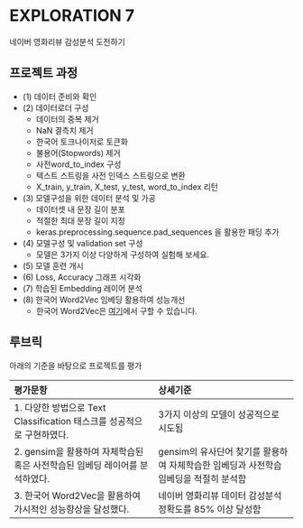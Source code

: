 # EXPLORATION 7
네이버 영화리뷰 감성분석 도전하기


## 프로젝트 과정

- (1) 데이터 준비와 확인
- (2) 데이터로더 구성
  - 데이터의 중복 제거
  - NaN 결측치 제거
  - 한국어 토크나이저로 토큰화
  - 불용어(Stopwords) 제거
  - 사전word_to_index 구성
  - 텍스트 스트링을 사전 인덱스 스트링으로 변환
  - X_train, y_train, X_test, y_test, word_to_index 리턴
- (3) 모델구성을 위한 데이터 분석 및 가공
  - 데이터셋 내 문장 길이 분포
  - 적절한 최대 문장 길이 지정
  - keras.preprocessing.sequence.pad_sequences 을 활용한 패딩 추가
- (4) 모델구성 및 validation set 구성
  - 모델은 3가지 이상 다양하게 구성하여 실험해 보세요.
- (5) 모델 훈련 개시
- (6) Loss, Accuracy 그래프 시각화
- (7) 학습된 Embedding 레이어 분석
- (8) 한국어 Word2Vec 임베딩 활용하여 성능개선
  - 한국어 Word2Vec은 [여기](https://github.com/Kyubyong/wordvectors)에서 구할 수 있습니다.

## 루브릭
아래의 기준을 바탕으로 프로젝트를 평가

| 평가문항                                                     | 상세기준                                                     |
| :----------------------------------------------------------- | :----------------------------------------------------------- |
| 1. 다양한 방법으로 Text Classification 태스크를 성공적으로 구현하였다. | 3가지 이상의 모델이 성공적으로 시도됨 |
| 2. gensim을 활용하여 자체학습된 혹은 사전학습된 임베딩 레이어를 분석하였다. | gensim의 유사단어 찾기를 활용하여 자체학습한 임베딩과 사전학습 임베딩을 적절히 분석함 |
| 3. 한국어 Word2Vec을 활용하여 가시적인 성능향상을 달성했다.   | 네이버 영화리뷰 데이터 감성분석 정확도를 85% 이상 달성함 |